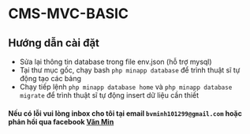 # CMS-MVC-BASIC
## Hướng dẫn cài đặt
- Sửa lại thông tin database trong file env.json (hỗ trợ mysql) 
- Tại thư mục gốc, chạy bash ```php minapp database``` để trình thuật sĩ tự động tạo các bảng
- Chạy tiếp lệnh ```php minapp database home``` và ```php minapp database migrate``` để trình thuật sĩ tự động insert dữ liệu cần thiết
#### Nếu có lỗi vui lòng inbox cho tôi tại email ```bvminh101299@gmail.com``` hoặc phản hồi qua facebook [Văn Min](https://www.facebook.com/zake.death)
